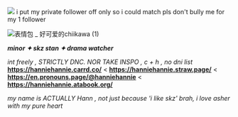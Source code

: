 ![](https://komarev.com/ghpvc/?username=hanniehannie&color=fbc3b0) i put my private follower off only so i could match pls don't bully me for my 1 follower

![表情包 _ 好可爱的chiikawa (1)](https://github.com/user-attachments/assets/250a7b84-0843-49d2-a3c8-9ac732dab20d)

***minor ✦ skz stan ✦ drama watcher*** 

*int freely , STRICTLY DNC. NOR TAKE INSPO , c + h , no dni list*
**https://hanniehannie.carrd.co/** < **https://hanniehannie.straw.page/** < **https://en.pronouns.page/@hanniehannie** < **https://hanniehannie.atabook.org/**

*my name is ACTUALLY Hann , not just because 'i like skz' brah, i love asher with my pure heart*
